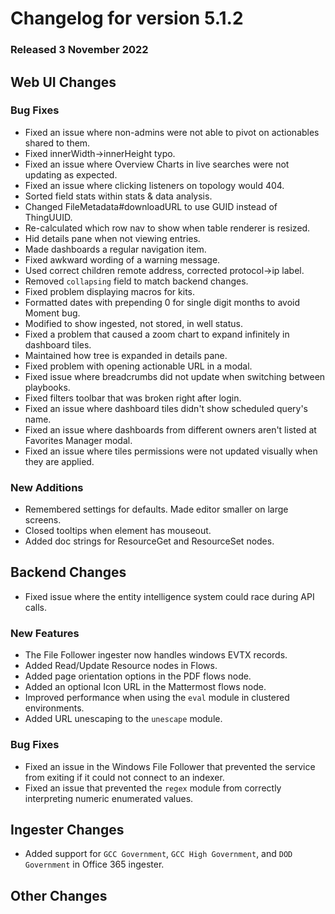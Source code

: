 # Changelog for version 5.1.2

### Released 3 November 2022

## Web UI Changes

### Bug Fixes

* Fixed an issue where non-admins were not able to pivot on actionables shared to them.
* Fixed innerWidth->innerHeight typo.
* Fixed an issue where Overview Charts in live searches were not updating as expected.
* Fixed an issue where clicking listeners on topology would 404.
* Sorted field stats within stats & data analysis.
* Changed FileMetadata#downloadURL to use GUID instead of ThingUUID.
* Re-calculated which row nav to show when table renderer is resized.
* Hid details pane when not viewing entries.
* Made dashboards a regular navigation item.
* Fixed awkward wording of a warning message.
* Used correct children remote address, corrected protocol->ip label.
* Removed `collapsing` field to match backend changes.
* Fixed problem displaying macros for kits.
* Formatted dates with prepending 0 for single digit months to avoid Moment bug.
* Modified to show ingested, not stored, in well status.
* Fixed a problem that caused a zoom chart to expand infinitely in dashboard tiles.
* Maintained how tree is expanded in details pane.
* Fixed problem with opening actionable URL in a modal.
* Fixed issue where breadcrumbs did not update when switching between playbooks.
* Fixed filters toolbar that was broken right after login.
* Fixed an issue where dashboard tiles didn't show scheduled query's name.
* Fixed an issue where dashboards from different owners aren't listed at Favorites Manager modal.
* Fixed an issue where tiles permissions were not updated visually when they are applied.


### New Additions

* Remembered settings for defaults. Made editor smaller on large screens.
* Closed tooltips when element has mouseout.
* Added doc strings for ResourceGet and ResourceSet nodes.

## Backend Changes

* Fixed issue where the entity intelligence system could race during API calls.

### New Features

* The File Follower ingester now handles windows EVTX records.
* Added Read/Update Resource nodes in Flows.
* Added page orientation options in the PDF flows node.
* Added an optional Icon URL in the Mattermost flows node.
* Improved performance when using the `eval` module in clustered environments.
* Added URL unescaping to the `unescape` module.


### Bug Fixes

* Fixed an issue in the Windows File Follower that prevented the service from exiting if it could not connect to an indexer.
* Fixed an issue that prevented the `regex` module from correctly interpreting numeric enumerated values.

## Ingester Changes

* Added support for `GCC Government`, `GCC High Government`, and `DOD Government` in Office 365 ingester.

## Other Changes

